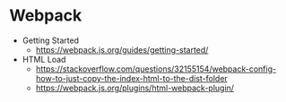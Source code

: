 # Webpack

* Getting Started
  * <https://webpack.js.org/guides/getting-started/>
* HTML Load
  * <https://stackoverflow.com/questions/32155154/webpack-config-how-to-just-copy-the-index-html-to-the-dist-folder>
  * <https://webpack.js.org/plugins/html-webpack-plugin/>
